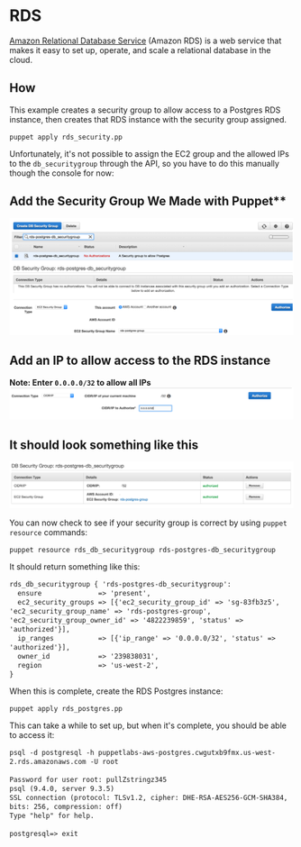 # RDS

[Amazon Relational Database Service](http://aws.amazon.com/rds/) (Amazon RDS) is a web service that makes it easy to set up, operate, and scale a relational database in the cloud.

## How

This example creates a security group to allow access to a Postgres RDS instance, then creates that RDS instance with the security group assigned.

    puppet apply rds_security.pp

Unfortunately, it's not possible to assign the EC2 group and the allowed IPs to the `db_securitygroup` through the API, so you have to do this manually though the console for now:

## Add the Security Group We Made with Puppet**
![Add EC2 Security Group](./images/add-rds-securitygroup.png?raw=true)

## Add an IP to allow access to the RDS instance
**Note: Enter `0.0.0.0/32` to allow all IPs**
![Add IP to allow](./images/add-ip-to-allow.png?raw=true)

## It should look something like this
![Final Look](./images/final-screen.png?raw=true)

You can now check to see if your security group is correct by using `puppet resource` commands:

    puppet resource rds_db_securitygroup rds-postgres-db_securitygroup

It should return something like this:

~~~
rds_db_securitygroup { 'rds-postgres-db_securitygroup':
  ensure              => 'present',
  ec2_security_groups => [{'ec2_security_group_id' => 'sg-83fb3z5', 'ec2_security_group_name' => 'rds-postgres-group', 'ec2_security_group_owner_id' => '4822239859', 'status' => 'authorized'}],
  ip_ranges           => [{'ip_range' => '0.0.0.0/32', 'status' => 'authorized'}],
  owner_id            => '239838031',
  region              => 'us-west-2',
}
~~~

When this is complete, create the RDS Postgres instance:

    puppet apply rds_postgres.pp

This can take a while to set up, but when it's complete, you should be able to access it:

~~~
psql -d postgresql -h puppetlabs-aws-postgres.cwgutxb9fmx.us-west-2.rds.amazonaws.com -U root

Password for user root: pullZstringz345
psql (9.4.0, server 9.3.5)
SSL connection (protocol: TLSv1.2, cipher: DHE-RSA-AES256-GCM-SHA384, bits: 256, compression: off)
Type "help" for help.

postgresql=> exit
~~~
